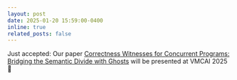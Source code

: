 ```yaml
---
layout: post
date: 2025-01-20 15:59:00-0400
inline: true
related_posts: false
---
```


Just accepted: Our paper [Correctness Witnesses for Concurrent Programs: Bridging the Semantic Divide with Ghosts](https://arxiv.org/abs/2411.16612) will be presented at VMCAI 2025 🎉
